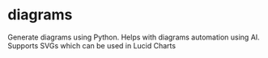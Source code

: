 # diagrams
Generate diagrams using Python. Helps with diagrams automation using AI. Supports SVGs which can be used in Lucid Charts
